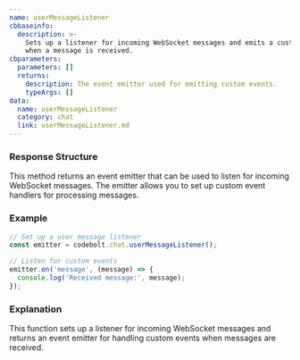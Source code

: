 ```yaml
---
name: userMessageListener
cbbaseinfo:
  description: >-
    Sets up a listener for incoming WebSocket messages and emits a custom event
    when a message is received.
cbparameters:
  parameters: []
  returns:
    description: The event emitter used for emitting custom events.
    typeArgs: []
data:
  name: userMessageListener
  category: chat
  link: userMessageListener.md
---
```

<CBBaseInfo/> 
 <CBParameters/>

### Response Structure

This method returns an event emitter that can be used to listen for incoming WebSocket messages. The emitter allows you to set up custom event handlers for processing messages.

### Example

```js
// Set up a user message listener
const emitter = codebolt.chat.userMessageListener();

// Listen for custom events
emitter.on('message', (message) => {
  console.log('Received message:', message);
});
```

### Explanation

This function sets up a listener for incoming WebSocket messages and returns an event emitter for handling custom events when messages are received.
